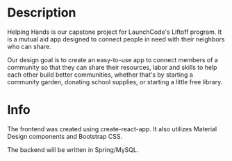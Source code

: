 # Description

Helping Hands is our capstone project for LaunchCode's Liftoff program. It is a mutual aid app designed to connect people in need with their neighbors who can share.

Our design goal is to create an easy-to-use app to connect members of a community so that they can share their resources, labor and skills to help each other build better communities, whether that's by starting a community garden, donating school supplies, or starting a little free library.

# Info

The frontend was created using create-react-app. It also utilizes Material Design components and Bootstrap CSS.

The backend will be written in Spring/MySQL.